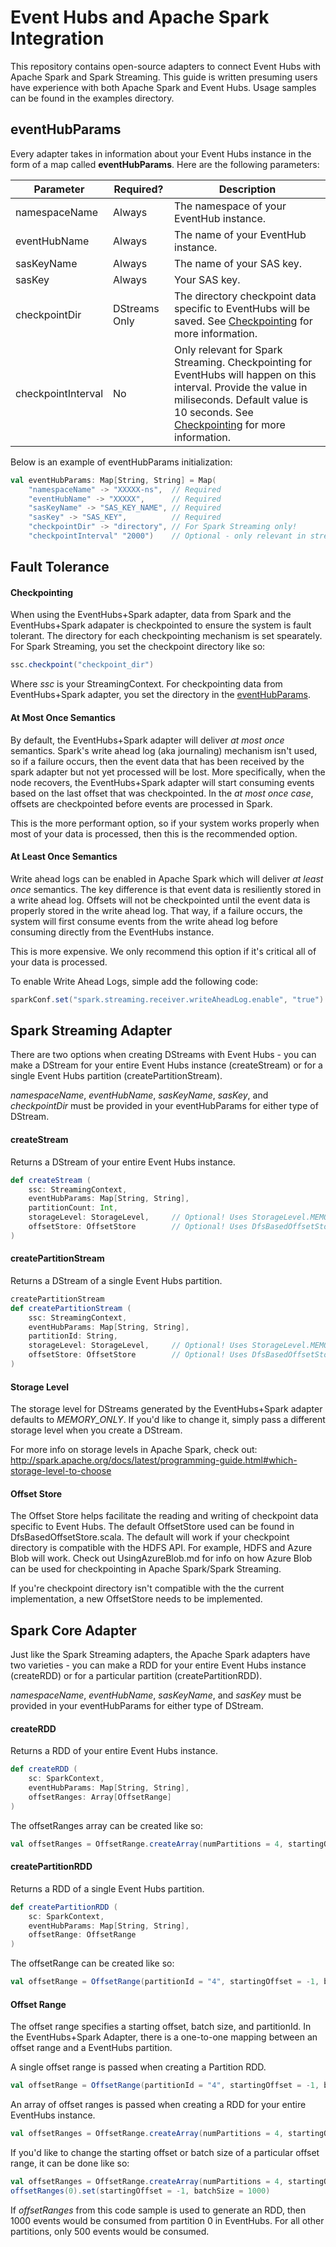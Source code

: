 # Event Hubs and Apache Spark Integration

This repository contains open-source adapters to connect Event Hubs with Apache Spark and Spark Streaming. This guide is written presuming users have experience with both Apache Spark and Event Hubs. Usage samples can be found in the examples directory.

## eventHubParams<a name="ehparams"></a>
Every adapter takes in information about your Event Hubs instance in the form of a map called **eventHubParams**. Here are the following parameters:

| Parameter | Required? | Description
--- | --- | ---
namespaceName | Always | The namespace of your EventHub instance.
eventHubName | Always | The name of your EventHub instance.
sasKeyName | Always | The name of your SAS key.
sasKey | Always | Your SAS key.
checkpointDir | DStreams Only | The directory checkpoint data specific to EventHubs will be saved. See [Checkpointing](#checkpoint) for more information. 
checkpointInterval | No | Only relevant for Spark Streaming. Checkpointing for EventHubs will happen on this interval. Provide the value in miliseconds. Default value is 10 seconds. See [Checkpointing](#checkpoint) for more information. 

Below is an example of eventHubParams initialization: 
```scala 
val eventHubParams: Map[String, String] = Map(
	"namespaceName" -> "XXXXX-ns",	// Required
    "eventHubName" -> "XXXXX",		// Required
    "sasKeyName" -> "SAS_KEY_NAME",	// Required
    "sasKey" -> "SAS_KEY",			// Required
    "checkpointDir" -> "directory",	// For Spark Streaming only!
    "checkpointInterval" "2000")    // Optional - only relevant in streaming scenarios
```

## Fault Tolerance
#### Checkpointing<a name="checkpoint"></a>
When using the EventHubs+Spark adapter, data from Spark and the EventHubs+Spark adapater is checkpointed to ensure the system is fault tolerant. The directory for each checkpointing mechanism is set spearately. For Spark Streaming, you set the checkpoint directory like so:

```scala 
ssc.checkpoint("checkpoint_dir")
```

Where *ssc* is your StreamingContext. For checkpointing data from EventHubs+Spark adapter, you set the directory in the [eventHubParams](#ehparams).

#### At Most Once Semantics
By default, the EventHubs+Spark adapter will deliver *at most once* semantics. Spark's write ahead log (aka journaling) mechanism isn't used, so if a failure occurs, then the event data that has been received by the spark adapter but not yet processed will be lost. More specifically, when the node recovers, the EventHubs+Spark adapter will start consuming events based on the last offset that was checkpointed. In the *at most once case*, offsets are checkpointed before events are processed in Spark. 

This is the more performant option, so if your system works properly when most of your data is processed, then this is the recommended option. 

#### At Least Once Semantics
Write ahead logs can be enabled in Apache Spark which will deliver *at least once* semantics. The key difference is that event data is resiliently stored in a write ahead log. Offsets will not be checkpointed until the event data is properly stored in the write ahead log. That way, if a failure occurs, the system will first consume events from the write ahead log before consuming directly from the EventHubs instance. 

This is more expensive. We only recommend this option if it's critical all of your data is processed.

To enable Write Ahead Logs, simple add the following code:
```scala 
sparkConf.set("spark.streaming.receiver.writeAheadLog.enable", "true")
```

## Spark Streaming Adapter 
There are two options when creating DStreams with Event Hubs - you can make a DStream for your entire Event Hubs instance (createStream) or for a single Event Hubs partition (createPartitionStream). 

*namespaceName*, *eventHubName*, *sasKeyName*, *sasKey*, and *checkpointDir* must be provided in your eventHubParams for either type of DStream.

#### createStream
Returns a DStream of your entire Event Hubs instance.

```scala 
def createStream (
    ssc: StreamingContext,
    eventHubParams: Map[String, String],
    partitionCount: Int, 
    storageLevel: StorageLevel,		// Optional! Uses StorageLevel.MEMORY_ONLY by default. See Storage Level,
    offsetStore: OffsetStore		// Optional! Uses DfsBasedOffsetStore by default. See Offset Store.
) 
```

#### createPartitionStream
Returns a DStream of a single Event Hubs partition.

```scala
createPartitionStream
def createPartitionStream (
    ssc: StreamingContext,
    eventHubParams: Map[String, String],
    partitionId: String,
    storageLevel: StorageLevel,		// Optional! Uses StorageLevel.MEMORY_ONLY by default. See Storage Level.
    offsetStore: OffsetStore		// Optional! Uses DfsBasedOffsetStore by default. See Offset Store.
)
```  

#### Storage Level<a name="storagelevel"></a> 
The storage level for DStreams generated by the EventHubs+Spark adapter defaults to *MEMORY_ONLY*. If you'd like to change it, simply pass a different storage level when you create a DStream. 

For more info on storage levels in Apache Spark, check out:
http://spark.apache.org/docs/latest/programming-guide.html#which-storage-level-to-choose

#### Offset Store<a name="offsetstore"></a> 
The Offset Store helps facilitate the reading and writing of checkpoint data specific to Event Hubs. The default OffsetStore used can be found in DfsBasedOffsetStore.scala. The default will work if your checkpoint directory is compatible with the HDFS API. For example, HDFS and Azure Blob will work. Check out UsingAzureBlob.md for info on how Azure Blob can be used for checkpointing in Apache Spark/Spark Streaming.  

If you're checkpoint directory isn't compatible with the the current implementation, a new OffsetStore needs to be implemented.

## Spark Core Adapter
Just like the Spark Streaming adapters, the Apache Spark adapters have two varieties - you can make a RDD for your entire Event Hubs instance (createRDD) or for a particular partition (createPartitionRDD).

*namespaceName*, *eventHubName*, *sasKeyName*, and *sasKey* must be provided in your eventHubParams for either type of DStream.
#### createRDD
Returns a RDD of your entire Event Hubs instance.
```scala
def createRDD (
	sc: SparkContext,
    eventHubParams: Map[String, String],
    offsetRanges: Array[OffsetRange]
)
```
The offsetRanges array can be created like so:
```scala
val offsetRanges = OffsetRange.createArray(numPartitions = 4, startingOffset = -1, batchSize = 50)
```
#### createPartitionRDD
Returns a RDD of a single Event Hubs partition.
```scala
def createPartitionRDD (
	sc: SparkContext,
    eventHubParams: Map[String, String],
	offsetRange: OffsetRange
)
```
The offsetRange can be created like so:
```scala
val offsetRange = OffsetRange(partitionId = "4", startingOffset = -1, batchSize = 50)
```

#### Offset Range
The offset range specifies a starting offset, batch size, and partitionId. In the EventHubs+Spark Adapter, there is a one-to-one mapping between an offset range and a EventHubs partition.  

A single offset range is passed when creating a Partition RDD. 
```scala
val offsetRange = OffsetRange(partitionId = "4", startingOffset = -1, batchSize = 50)
```

An array of offset ranges is passed when creating a RDD for your entire EventHubs instance. 
```scala
val offsetRanges = OffsetRange.createArray(numPartitions = 4, startingOffset = -1, batchSize = 50)
```

If you'd like to change the starting offset or batch size of a particular offset range, it can be done like so:

```scala
val offsetRanges = OffsetRange.createArray(numPartitions = 4, startingOffset = -1, batchSize = 500)
offsetRanges(0).set(startingOffset = -1, batchSize = 1000)
```
If *offsetRanges* from this code sample is used to generate an RDD, then 1000 events would be consumed from partition 0 in EventHubs. For all other partitions, only 500 events would be consumed. 
